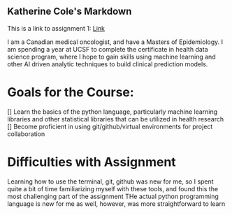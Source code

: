## Katherine Cole's Markdown

This is a link to assignment 1: [Link](/exercises/1-foundations/exercise.ipynb)

I am a Canadian medical oncologist, and have a Masters of Epidemiology. I am spending a year at UCSF to complete the certificate in health data science program, where I hope to gain skills using machine learning and other AI driven analytic techniques to build clinical prediction models.

# Goals for the Course:
[] Learn the basics of the python language, particularly machine learning libraries and other statistical libraries that can be utilized in health research
[] Become proficient in using git/github/virtual environments for project collaboration

# Difficulties with Assignment
Learning how to use the terminal, git, github was new for me, so I spent quite a bit of time familiarizing myself with these tools, and found this the most challenging part of the assignment
THe actual python programming language is new for me as well, however, was more straightforward to learn
